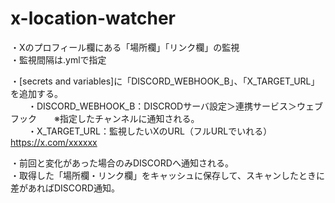 # x-location-watcher  
  
・Xのプロフィール欄にある「場所欄」「リンク欄」の監視  
・監視間隔は.ymlで指定  
  
・[secrets and variables]に「DISCORD_WEBHOOK_B」、「X_TARGET_URL」を追加する。  
　　・DISCORD_WEBHOOK_B：DISCRODサーバ設定＞連携サービス＞ウェブフック　　※指定したチャンネルに通知される。  
　　・X_TARGET_URL：監視したいXのURL（フルURLでいれる） 　https://x.com/xxxxxx   
  
・前回と変化があった場合のみDISCORDへ通知される。  
・取得した「場所欄・リンク欄」をキャッシュに保存して、スキャンしたときに差があればDISCORD通知。 

